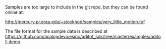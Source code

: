 Samples are too large to include in the git repo, but they can be found online at:

http://mercury.pr.erau.edu/~stockhod/samples/very_little_motion.tof

The file format for the sample data is described at https://github.com/analogdevicesinc/aditof_sdk/tree/master/examples/aditof-demo

